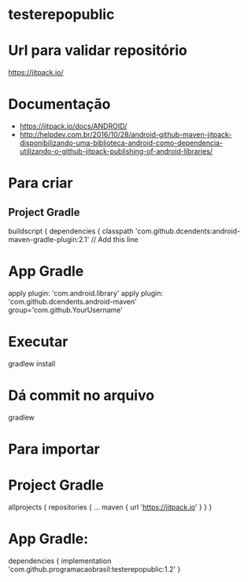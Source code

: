 # testerepopublic

# Url para validar repositório
https://jitpack.io/

# Documentação
- https://jitpack.io/docs/ANDROID/
- http://helpdev.com.br/2016/10/28/android-github-maven-jitpack-disponibilizando-uma-biblioteca-android-como-dependencia-utilizando-o-github-jitpack-publishing-of-android-libraries/

# Para criar

## Project Gradle
buildscript { 
  dependencies {
    classpath 'com.github.dcendents:android-maven-gradle-plugin:2.1' // Add this line
 
# App Gradle
apply plugin: 'com.android.library'
apply plugin: 'com.github.dcendents.android-maven'  
group='com.github.YourUsername'
 
 # Executar
 gradlew install
 
 # Dá commit no arquivo
 gradlew

# Para importar
# Project Gradle
allprojects {
  repositories {
    ...
    maven { url 'https://jitpack.io' }
  }
}
  
# App Gradle:
dependencies {
        implementation 'com.github.programacaobrasil:testerepopublic:1.2'
}
